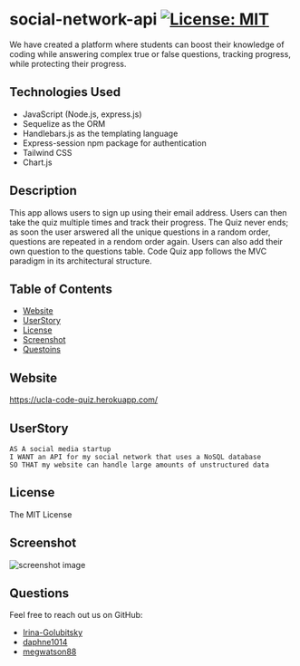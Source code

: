 # social-network-api [![License: MIT](https://img.shields.io/badge/License-MIT-yellow.svg)](https://opensource.org/licenses/MIT)
We have created a platform where students can boost their knowledge of coding while answering complex true or false questions, tracking progress, while protecting their progress. 

## Technologies Used

* JavaScript (Node.js, express.js)
* Sequelize as the ORM
* Handlebars.js as the templating language
* Express-session npm package for authentication
* Tailwind CSS
* Chart.js

## Description 

This app allows users to sign up using their email address. Users can then take the quiz multiple times and track their progress. The Quiz never ends; as soon the user arswered all the unique questions in a random order, questions are repeated in a rendom order again. Users can also add their own question to the questions table. Code Quiz app follows the MVC paradigm in its architectural structure.


## Table of Contents 
- [Website](#website)
- [UserStory](#UserStory)
- [License](#license)
- [Screenshot](#screenshot)
- [Questoins](#questions)
  
## Website
  
 https://ucla-code-quiz.herokuapp.com/

 ## UserStory

```
AS A social media startup
I WANT an API for my social network that uses a NoSQL database
SO THAT my website can handle large amounts of unstructured data
```

## License 
  
  The MIT License


## Screenshot
  
  ![screenshot image](./public/img/website-screenshot.JPG?raw=true "Screenshot") 
   
## Questions
  Feel free to reach out us on GitHub:  
  * [Irina-Golubitsky](https://github.com/Irina-Golubitsky)
  * [daphne1014](https://github.com/daphne1014)
  * [megwatson88](https://github.com/megwatson88)

